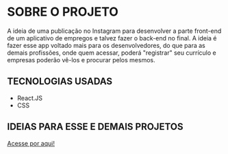# SOBRE O PROJETO
A ideia de uma publicação no Instagram para desenvolver a parte front-end de um aplicativo de empregos e talvez fazer o back-end no final.
A ideia é fazer esse app voltado mais para os desenvolvedores, do que para as demais profissões, onde quem acessar, poderá "registrar" seu currículo e empresas poderão vê-los e procurar pelos mesmos.

## TECNOLOGIAS USADAS
- React.JS
- CSS

## IDEIAS PARA ESSE E DEMAIS PROJETOS
[Acesse por aqui!](https://www.instagram.com/p/CljAIUhuOyD/?igshid=MDJmNzVkMjY=)
